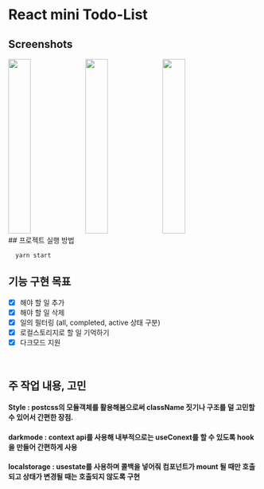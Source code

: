 # React mini Todo-List 


## Screenshots
<div>
  <img  width="30%" height="350" src="https://user-images.githubusercontent.com/93265694/232279078-821e927c-f1b5-40fd-af14-16280d8c1a3b.PNG">
  <img width="30%" height="350" src="https://user-images.githubusercontent.com/93265694/232279080-077428ff-5aa3-449a-85a0-f9b7938df8fc.PNG">
  <img  width="30%" height="350" src="https://user-images.githubusercontent.com/93265694/232279083-300c3d7d-7507-47f7-951e-c4a8042d00f9.PNG">
</div>
## 프로젝트 실행 방법 

```
  yarn start
```

## 기능 구현 목표

- [x] 해야 할 일 추가
- [x] 해야 할 일 삭제
- [x] 일의 필터링 (all, completed, active 상태 구분) 
- [x] 로컬스토리지로 할 일 기억하기
- [x] 다크모드 지원

<br>

## 주 작업 내용, 고민
#### Style : postcss의 모듈객체를 활용해봄으로써 className 짓기나 구조를 덜 고민할 수 있어서 간편한 장점.

#### darkmode : context api를 사용해 내부적으로는 useConext를 할 수 있도록 hook을 만들어 간편하게 사용

#### localstorage : usestate를 사용하며 콜백을 넣어줘 컴포넌트가 mount 될 때만 호출되고 상태가 변경될 때는 호출되지 않도록 구현
